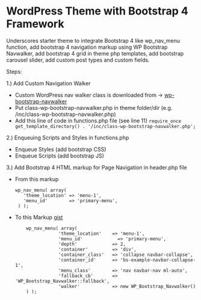 # WordPress Theme with Bootstrap 4 Framework
Underscores starter theme to integrate Bootstrap 4 like wp_nav_menu function, add bootstrap 4 navigation markup using WP Bootstrap Navwalker, add bootstrap 4 grid in theme php templates, add bootstrap carousel slider, add custom post types and custom fields.

Steps:

1.) Add Custom Navigation Walker 
  - Custom WordPress nav walker class is downloaded from -> [wp-bootstrap-navwalker](https://github.com/wp-bootstrap/wp-bootstrap-navwalker)
  - Put class-wp-bootstrap-navwalker.php in theme folder/dir (e.g. /inc/class-wp-bootstrap-navwalker.php)
  - Add this line of code in functions.php file (see line 11)
    `require_once get_template_directory() . '/inc/class-wp-bootstrap-navwalker.php';`

2.) Enqueuing Scripts and Styles in functions.php
  - Enqueue Styles (add bootstrap CSS)
  - Enqueue Scripts (add bootstrap JS)  

3.) Add Bootstrap 4 HTML markup for Page Navigation in header.php file

  - From this markup   
       ```
       wp_nav_menu( array(
          'theme_location' => 'menu-1',
          'menu_id'        => 'primary-menu',
        ) );
       ```

  - To this Markup  [gist](https://gist.github.com/jun20/dc8fcb5ecbace58da43f8a1bd0f36b69)
      ```
          wp_nav_menu( array(
                      'theme_location'    => 'menu-1',
                      'menu_id'      	    => 'primary-menu',
                      'depth'             => 2,
                      'container'         => 'div',
                      'container_class'   => 'collapse navbar-collapse',
                      'container_id'      => 'bs-example-navbar-collapse-1',
                      'menu_class'        => 'nav navbar-nav ml-auto',
                      'fallback_cb'       => 'WP_Bootstrap_Navwalker::fallback',
                      'walker'            => new WP_Bootstrap_Navwalker()
          ) );
       ```   
